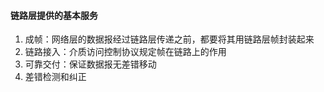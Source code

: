 #### 链路层提供的基本服务
1. 成帧：网络层的数据报经过链路层传递之前，都要将其用链路层帧封装起来
2. 链路接入：介质访问控制协议规定帧在链路上的作用
3. 可靠交付：保证数据报无差错移动
4. 差错检测和纠正
